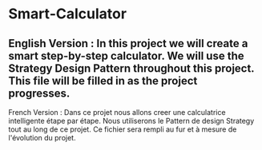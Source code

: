 # Smart-Calculator
English Version :
In this project we will create a smart step-by-step calculator.
We will use the Strategy Design Pattern throughout this project.
This file will be filled in as the project progresses.
---
French Version :
Dans ce projet nous allons creer une calculatrice intelligente étape par étape.
Nous utiliserons le Pattern de design Strategy tout au long de ce projet.
Ce fichier sera rempli au fur et à mesure de l'évolution du projet.
